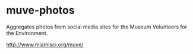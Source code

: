 muve-photos
===========

Aggregates photos from social media sites for the Museum Volunteers for the Environment.

http://www.miamisci.org/muve/
